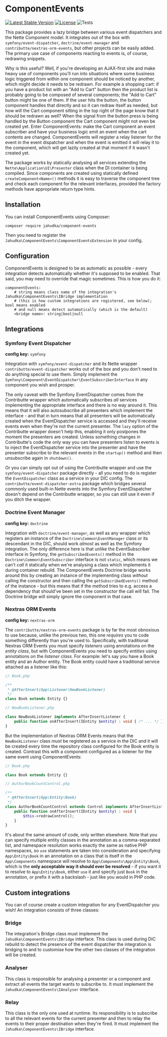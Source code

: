 ComponentEvents
===============

[![Latest Stable Version](https://poser.pugx.org/jahudka/component-events/v)](https://packagist.org/packages/jahudka/component-events)
[![License](https://poser.pugx.org/jahudka/component-events/license)](https://packagist.org/packages/jahudka/component-events)
![Tests](https://github.com/jahudka/component-events/workflows/Tests/badge.svg)

This package provides a lazy bridge between various event dispatchers and the Nette Component model.
It integrates out of the box with `symfony/event-dispatcher`, `doctrine/event-manager` and
`contributte/nextras-orm-events`, but other projects can be easily added. The primary use case
of components reacting to events is, of course, redrawing snippets.

Why is this useful? Well, if you're developing an AJAX-first site and make heavy use of components
you'll run into situations where some business logic triggered from within one component should be
noticed by another, which might decide it needs to be redrawn. For example a shopping cart: if you
have a product list with an "Add to Cart" button then the product list is probably going to be 
composed of several components; the "Add to Cart" button might be one of them. If the user hits
the button, the button component handles that directly and so it can redraw itself as needed, but
how will the Cart component sitting in the top right of the page know that it should be redrawn as well?
When the signal from the button press is being handled by the Button component the Cart component might
not even be created yet. Enter ComponentEvents: make the Cart component an event subscriber and have
your business logic emit an event when the cart contents are changed. ComponentEvents will register
a relay listener for the event in the event dispatcher and when the event is emitted it will relay it
to the component, which will get lazily created at that moment if it wasn't created yet.

The package works by statically analysing all services extending the `Nette\Application\UI\Presenter`
class when the DI container is being compiled. Since components are created using statically defined
`createComponent<Name>()` methods it is easy to traverse the component tree and check each
component for the relevant interfaces, provided the factory methods have appropriate return type
hints.

## Installation

You can install ComponentEvents using Composer:

```shell
composer require jahudka/component-events
```

Then you need to register the `Jahudka\ComponentEvents\ComponentEventsExtension` in your config.

## Configuration

ComponentEvents is designed to be as automatic as possible - every integration detects
automatically whether it's supposed to be enabled. That said, you may need to override
that magic sometimes. This is how you do it:

```neon
componentEvents:
    # string means class name of the integration's Jahudka\ComponentEvents\IBridge implementation
    # (this is how custom integrations are registered, see below); bool means enabled
    # and null means detect automatically (which is the default)
    <bridge name>: string|bool|null
```

## Integrations

### Symfony Event Dispatcher

**config key:** `symfony`

Integration with `symfony/event-dispatcher` and its Nette wrapper `contributte/event-dispatcher`
works out of the box and you don't need to do anything special to use them. Simply implement the
`Symfony\Component\EventDispatcher\EventSubscriberInterface` in any component you wish and prosper.

The only caveat with the Symfony EventDispatcher comes from the Contributte wrapper which
automatically subscribes _all_ services implementing the appropriate interface and there is
no way around it. This means that it will also autosubscribe all presenters which implement
the interface - and that in turn means that all presenters will be automatically created
when the EventDispatcher service is accessed and they'll receive events even when they're
not the current presenter. The `lazy` option of the Contributte wrapper doesn't help this,
enabling it only postpones the moment the presenters are created. Unless something changes
in Contributte's code the only way you can have presenters listen to events is to inject
the EventDispatcher service into the presenter and have the presenter subscribe
to the relevant events in the `startup()` method and then unsubscribe again in `shutdown()`.

Or you can simply opt out of using the Contributte wrapper and use the `symfony/event-dispatcher`
package directly - all you need to do is register the `EventDispatcher` class as a service
in your DIC config. The `contributte/event-dispatcher-extra` package which bridges several
commonly used built-in Nette events into the Symfony EventDispatcher doesn't depend
on the Contributte wrapper, so you can still use it even if you ditch the wrapper.

### Doctrine Event Manager

**config key:** `doctrine`

Integration with `doctrine/event-manager`, as well as any wrapper which registers an instance of
the `Doctrine\Common\EventManager` class or its descendant in the DIC, should work _almost_ as well
as the Symfony integration. The only difference here is that unlike the EventSubscriber interface
in Symfony, the `getSubscribedEvents()` method in the `Doctrine\Common\EventSubscriber` interface
is not `static`, which means we can't _call_ it statically when we're analysing a class which
implements it during container rebuild. The ComponentEvents Doctrine bridge works around this
by creating an instance of the implementing class _without_ calling the constructor and then calling
the `getSubscribedEvents()` method of the instance - but this means that if the method tries to e.g.
access a dependency that should've been set in the constructor the call will fail. The Doctrine
bridge will simply ignore the component in that case.

### Nextras ORM Events

**config key:** `nextras-orm`

The `contributte/nextras-orm-events` package is by far the most obnoxious to use because, unlike
the previous two, this one _requires_ you to code something differently than you're used to.
Specifically, with traditional Nextras ORM Events you must specify _listeners_ using annotations
on the _entity class_, but with ComponentEvents you need to specify _entities_ using annotations
on the _listener class_. For example: let's say you have a Book entity and an Author entity.
The Book entity could have a traditional service attached as a listener like this:

```php
// Book.php

/**
 * @AfterInsert(App\Listener\NewBookListener)
 */
class Book extends Entity {}

// NewBookListener.php

class NewBookListener implements AfterInsertListener {
    public function onAfterInsert(IEntity $entity) : void { /* ... */ }
}
```

But the implementation of Nextras ORM Events means that the `NewBookListener` class
_must_ be registered as a service in the DIC and it will be created every time the
repository class configured for the Book entity is created. Contrast this with
a component configured as a listener for the same event using ComponentEvents:

```php
// Book.php

class Book extends Entity {}

// AuthorBookCountControl.php

/**
 * @AfterInsert(App\Entity\Book)
 */
class AuthorBookCountControl extends Control implements AfterInsertListener {
    public function onAfterInsert(IEntity $entity) : void {
        $this->redrawControl();
    }
}
```

It's about the same amount of code, only written elsewhere. Note that you can
specify multiple entity classes in the annotation as a comma-separated list,
and namespace resolution works exactly the same as native PHP namespaces,
so `use` statements are taken into consideration and specifying `App\Entity\Book`
in an annotation on a class that is itself in the `App\Components` namespace
will resolve to `App\Components\App\Entity\Book`, which is the
**only acceptable way it should ever be resolved** - if you want it to resolve
to `App\Entity\Book`, either `use` it and specify just `Book` in the annotation,
or prefix it with a backslash - just like you would in PHP code.

## Custom integrations

You can of course create a custom integration for any EventDispatcher you wish!
An integration consists of three classes:

### Bridge

The integration's Bridge class must implement the `Jahudka\ComponentEvents\IBridge`
interface. This class is used during DIC rebuild to detect the presence of the
event dispatcher the integration is bridging to and to customise how
the other two classes of the integration will be created.

### Analyser

This class is responsible for analysing a presenter or a component and extract
all events the target wants to subscribe to. It must implement
the `Jahudka\ComponentEvents\IAnalyser` interface.

### Relay

This class is the only one used at runtime. Its responsibility is to subscribe
to all the relevant events for the current presenter and then to relay
the events to their proper destination when they're fired. It must implement
the `Jahudka\ComponentEvents\IBridge` interface.
